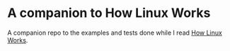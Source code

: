 # A companion to How Linux Works
A companion repo to the examples and tests done while I read [How Linux Works](https://nostarch.com/howlinuxworks3).
